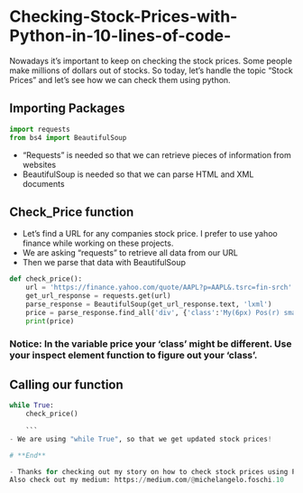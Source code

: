 # Checking-Stock-Prices-with-Python-in-10-lines-of-code-
Nowadays it’s important to keep on checking the stock prices. Some people make millions of dollars out of stocks. So today, let’s handle the topic “Stock Prices” and let’s see how we can check them using python.

## **Importing Packages**

``` python
import requests
from bs4 import BeautifulSoup
```
- “Requests” is needed so that we can retrieve pieces of information from websites
- BeautifulSoup is needed so that we can parse HTML and XML documents

## **Check_Price function**
- Let’s find a URL for any companies stock price. I prefer to use yahoo finance while working on these projects.
- We are asking “requests” to retrieve all data from our URL
- Then we parse that data with BeautifulSoup

``` python
def check_price():
    url = 'https://finance.yahoo.com/quote/AAPL?p=AAPL&.tsrc=fin-srch'
    get_url_response = requests.get(url)
    parse_response = BeautifulSoup(get_url_response.text, 'lxml')
    price = parse_response.find_all('div', {'class':'My(6px) Pos(r) smartphone_Mt(6px)'})[0].find('span').text
    print(price)
```

### Notice: In the variable price your ‘class’ might be different. Use your inspect element function to figure out your ‘class’.

## **Calling our function**

```python
while True:
    check_price()
    
    ```
- We are using "while True", so that we get updated stock prices!

# **End**

- Thanks for checking out my story on how to check stock prices using Python. Hopefully, you gained some knowledge and good luck with your stocks ;)
Also check out my medium: https://medium.com/@michelangelo.foschi.10
